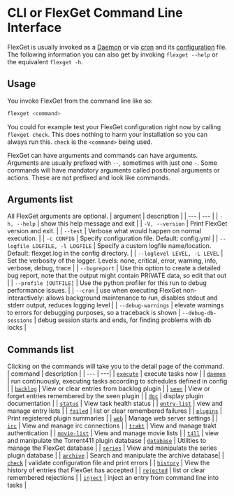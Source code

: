 # CLI or FlexGet Command Line Interface
FlexGet is usually invoked as a [Daemon](/Daemon) or via [cron](/InstallWizard/Partial/Crontab) and its [configuration](/Configuration) file. The following information you can also get by invoking `flexget --help` or the equivalent `flexget -h`.

## Usage
You invoke FlexGet from the command line like so:
```bash
flexget <command> 
```
You could for example test your FlexGet configuration right now by calling `flexget check`. This does nothing to harm your installation so you can always run this. `check` is the `<command>` being used.

FlexGet can have arguments and commands can have arguments. Arguments are usually prefixed with `--`, sometimes with just one `-`. Some commands will have mandatory arguments called positional arguments or actions. These are not prefixed and look like commands.

## Arguments list
All FlexGet arguments are optional.
| argument | description |
| --- | --- |
| `-h, --help` | show this help message and exit |
| `-V, --version` | Print FlexGet version and exit. |
| `--test` | Verbose what would happen on normal execution. |
| `-c CONFIG` | Specify configuration file. Default: config.yml |
| `--logfile LOGFILE, -l LOGFILE` | Specify a custom logfile name/location. Default: flexget.log in the config directory. |
| `--loglevel LEVEL, -L LEVEL` | Set the verbosity of the logger. Levels: none, critical, error, warning, info, verbose, debug, trace |
| `--bugreport` | Use this option to create a detailed bug report, note that the output might contain PRIVATE data, so edit that out |
| `--profile [OUTFILE]` | Use the python profiler for this run to debug performance issues. |
| `--cron` | use when executing FlexGet non-interactively: allows background maintenance to run, disables stdout and stderr output, reduces logging level |
| `--debug-warnings` | elevate warnings to errors for debugging purposes, so a traceback is shown
| `--debug-db-sessions` | debug session starts and ends, for finding problems with db locks |

## Commands list
Clicking on the commands will take you to the detail page of the command.
| command | description |
| --- | ---|
| [`execute`](/CLI/execute) | execute tasks now |
| [`daemon`](/CLI/daemon) | run continuously, executing tasks according to schedules defined in config |
| [`backlog`](/CLI/backlog) | View or clear entries from backlog plugin |
| [`seen`](/CLI/seen) | View or forget entries remembered by the seen plugin |
| [`doc`](/CLI/doc) | display plugin documentation |
| [`status`](/CLI/status) | View task health status |
| [`entry-list`](/CLI/entry-list) | view and manage entry lists |
| [`failed`](/CLI/failed) | list or clear remembered failures |
| [`plugins`](/CLI/plugins) | Print registered plugin summaries |
| [`web`](/CLI/web) | Manage web server settings |
| [`irc`](/CLI/irc) | View and manage irc connections |
| [`trakt`](/CLI/trakt) | View and manage trakt authentication |
| [`movie-list`](/CLI/movie-list) | View and manage movie lists |
| [`t4ll`](/CLI/t4ll) | view and manipulate the Torrent411 plugin database
| [`database`](/CLI/database) | Utilities to manage the FlexGet database |
| [`series`](/CLI/series) | View and manipulate the series plugin database |
| [`archive`](/CLI/archive) | Search and manipulate the archive database|
| [`check`](/CLI/check) | validate configuration file and print errors |
| [`history`](/CLI/history) | View the history of entries that FlexGet has accepted |
| [`rejected`](/CLI/rejected) | list or clear remembered rejections |
| [`inject`](/CLI/inject) | inject an entry from command line into tasks |
